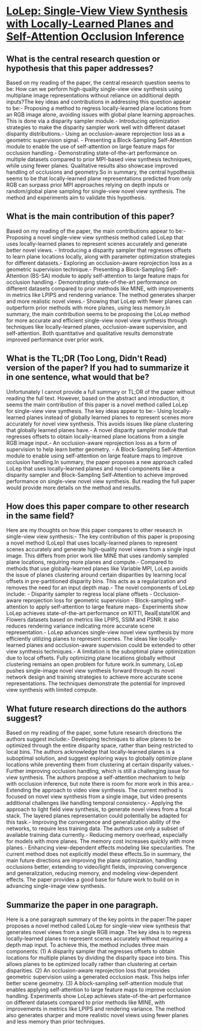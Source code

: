# [LoLep: Single-View View Synthesis with Locally-Learned Planes and   Self-Attention Occlusion Inference](https://arxiv.org/abs/2307.12217)

## What is the central research question or hypothesis that this paper addresses?

Based on my reading of the paper, the central research question seems to be: How can we perform high-quality single-view view synthesis using multiplane image representations without reliance on additional depth inputs?The key ideas and contributions in addressing this question appear to be:- Proposing a method to regress locally-learned plane locations from an RGB image alone, avoiding issues with global plane learning approaches. This is done via a disparity sampler module.- Introducing optimization strategies to make the disparity sampler work well with different dataset disparity distributions.- Using an occlusion-aware reprojection loss as a geometric supervision signal. - Presenting a Block-Sampling Self-Attention module to enable the use of self-attention on large feature maps for occlusion handling.- Demonstrating state-of-the-art performance on multiple datasets compared to prior MPI-based view synthesis techniques, while using fewer planes. Qualitative results also showcase improved handling of occlusions and geometry.So in summary, the central hypothesis seems to be that locally-learned plane representations predicted from only RGB can surpass prior MPI approaches relying on depth inputs or random/global plane sampling for single-view novel view synthesis. The method and experiments aim to validate this hypothesis.


## What is the main contribution of this paper?

Based on my reading of the paper, the main contributions appear to be:- Proposing a novel single-view view synthesis method called LoLep that uses locally-learned planes to represent scenes accurately and generate better novel views. - Introducing a disparity sampler that regresses offsets to learn plane locations locally, along with parameter optimization strategies for different datasets.- Exploring an occlusion-aware reprojection loss as a geometric supervision technique.- Presenting a Block-Sampling Self-Attention (BS-SA) module to apply self-attention to large feature maps for occlusion handling.- Demonstrating state-of-the-art performance on different datasets compared to prior methods like MINE, with improvements in metrics like LPIPS and rendering variance. The method generates sharper and more realistic novel views.- Showing that LoLep with fewer planes can outperform prior methods with more planes, using less memory.In summary, the main contribution seems to be proposing the LoLep method for more accurate and efficient single-view novel view synthesis through techniques like locally-learned planes, occlusion-aware supervision, and self-attention. Both quantitative and qualitative results demonstrate improved performance over prior work.


## What is the TL;DR (Too Long, Didn't Read) version of the paper? If you had to summarize it in one sentence, what would that be?

Unfortunately I cannot provide a full summary or TL;DR of the paper without reading the full text. However, based on the abstract and introduction, it seems the main contribution of this paper is a novel method called LoLep for single-view view synthesis. The key ideas appear to be:- Using locally-learned planes instead of globally learned planes to represent scenes more accurately for novel view synthesis. This avoids issues like plane clustering that globally learned planes have.- A novel disparity sampler module that regresses offsets to obtain locally-learned plane locations from a single RGB image input.- An occlusion-aware reprojection loss as a form of supervision to help learn better geometry. - A Block-Sampling Self-Attention module to enable using self-attention on large feature maps to improve occlusion handling.In summary, the paper proposes a new approach called LoLep that uses locally-learned planes and novel components like a disparity sampler and Block-Sampling Self-Attention to achieve improved performance on single-view novel view synthesis. But reading the full paper would provide more details on the method and results.


## How does this paper compare to other research in the same field?

Here are my thoughts on how this paper compares to other research in single-view view synthesis:- The key contribution of this paper is proposing a novel method (LoLep) that uses locally-learned planes to represent scenes accurately and generate high-quality novel views from a single input image. This differs from prior work like MINE that uses randomly sampled plane locations, requiring more planes and compute.- Compared to methods that use globally-learned planes like Variable MPI, LoLep avoids the issue of planes clustering around certain disparities by learning local offsets in pre-partitioned disparity bins. This acts as a regularization and removes the need for an input depth map.- The novel components of LoLep include:    - Disparity sampler to regress local plane offsets     - Occlusion-aware reprojection loss for geometric supervision    - Block-sampling self-attention to apply self-attention to large feature maps- Experiments show LoLep achieves state-of-the-art performance on KITTI, RealEstate10K and Flowers datasets based on metrics like LPIPS, SSIM and PSNR. It also reduces rendering variance indicating more accurate scene representation.- LoLep advances single-view novel view synthesis by more efficiently utilizing planes to represent scenes. The ideas like locally-learned planes and occlusion-aware supervision could be extended to other view synthesis techniques.- A limitation is the suboptimal plane optimization due to local offsets. Fully optimizing plane locations globally without clustering remains an open problem for future work.In summary, LoLep pushes single-image novel view synthesis forward through its novel network design and training strategies to achieve more accurate scene representations. The techniques demonstrate the potential for improved view synthesis with limited compute.


## What future research directions do the authors suggest?

Based on my reading of the paper, some future research directions the authors suggest include:- Developing techniques to allow planes to be optimized through the entire disparity space, rather than being restricted to local bins. The authors acknowledge that locally-learned planes is a suboptimal solution, and suggest exploring ways to globally optimize plane locations while preventing them from clustering at certain disparity values.- Further improving occlusion handling, which is still a challenging issue for view synthesis. The authors propose a self-attention mechanism to help with occlusion inference, but note there is room for more work in this area.- Extending the approach to video view synthesis. The current method is focused on novel view synthesis from a single image, but video presents additional challenges like handling temporal consistency.- Applying the approach to light field view synthesis, to generate novel views from a focal stack. The layered planes representation could potentially be adapted for this task.- Improving the convergence and generalization ability of the networks, to require less training data. The authors use only a subset of available training data currently.- Reducing memory overhead, especially for models with more planes. The memory cost increases quickly with more planes.- Enhancing view-dependent effects modeling like specularities. The current method does not explicitly model these effects.So in summary, the main future directions are improving the plane optimization, handling occlusions better, extending to video/light fields, improving convergence and generalization, reducing memory, and modeling view-dependent effects. The paper provides a good base for future work to build on in advancing single-image view synthesis.


## Summarize the paper in one paragraph.

Here is a one paragraph summary of the key points in the paper:The paper proposes a novel method called LoLep for single-view view synthesis that generates novel views from a single RGB image. The key idea is to regress locally-learned planes to represent scenes accurately without requiring a depth map input. To achieve this, the method includes three main components: (1) A disparity sampler that regresses offsets to obtain locations for multiple planes by dividing the disparity space into bins. This allows planes to be optimized locally rather than clustering at certain disparities. (2) An occlusion-aware reprojection loss that provides geometric supervision using a generated occlusion mask. This helps infer better scene geometry. (3) A block-sampling self-attention module that enables applying self-attention to large feature maps to improve occlusion handling. Experiments show LoLep achieves state-of-the-art performance on different datasets compared to prior methods like MINE, with improvements in metrics like LPIPS and rendering variance. The method also generates sharper and more realistic novel views using fewer planes and less memory than prior techniques.
